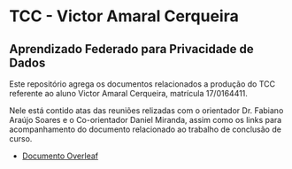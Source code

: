 # TCC - Victor Amaral Cerqueira

## Aprendizado Federado para Privacidade de Dados

Este repositório agrega os documentos relacionados a produção do TCC referente ao aluno Victor Amaral Cerqueira, matrícula 17/0164411.

Nele está contido atas das reuniões relizadas com o orientador Dr. Fabiano Araújo Soares e o Co-orientador Daniel Miranda, assim como os links para acompanhamento do documento relacionado ao trabalho de conclusão de curso.

- [Documento Overleaf](https://pt.overleaf.com/9177141415nrmpdgrfhmjr#a4768c)
